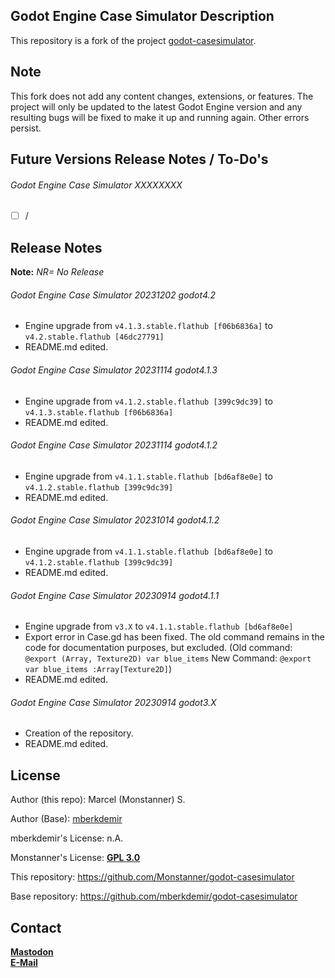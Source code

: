 ## Godot Engine Case Simulator Description  <br/>
This repository is a fork of the project <a href="https://github.com/mberkdemir/godot-casesimulator">godot-casesimulator</a>.
<br/>

## Note <br/>
This fork does not add any content changes, extensions, or features. The project will only be updated to the latest Godot Engine version and any resulting bugs will be fixed to make it up and running again. Other errors persist.

## Future Versions Release Notes / To-Do's

###### Godot Engine Case Simulator XXXXXXXX

* [ ] /

## Release Notes
**Note:** *NR= No Release*

###### Godot Engine Case Simulator 20231202 godot4.2

* Engine upgrade from `v4.1.3.stable.flathub [f06b6836a]` to `v4.2.stable.flathub [46dc27791]`
* README.md edited.

###### Godot Engine Case Simulator 20231114 godot4.1.3

* Engine upgrade from `v4.1.2.stable.flathub [399c9dc39]` to `v4.1.3.stable.flathub [f06b6836a]`
* README.md edited.

###### Godot Engine Case Simulator 20231114 godot4.1.2

* Engine upgrade from `v4.1.1.stable.flathub [bd6af8e0e]` to `v4.1.2.stable.flathub [399c9dc39]`
* README.md edited.

###### Godot Engine Case Simulator 20231014 godot4.1.2

* Engine upgrade from `v4.1.1.stable.flathub [bd6af8e0e]` to `v4.1.2.stable.flathub [399c9dc39]`
* README.md edited.

###### Godot Engine Case Simulator 20230914 godot4.1.1

* Engine upgrade from `v3.X` to `v4.1.1.stable.flathub [bd6af8e0e]`
* Export error in Case.gd has been fixed. The old command remains in the code for documentation purposes, but excluded. (Old command: `@export (Array, Texture2D) var blue_items` New Command: `@export var blue_items :Array[Texture2D]`)
* README.md edited.

###### Godot Engine Case Simulator 20230914 godot3.X

* Creation of the repository.
* README.md edited.

## License

Author (this repo): Marcel (Monstanner) S.

Author (Base): <a href="https://github.com/mberkdemir">mberkdemir</A>

mberkdemir's License: n.A.

Monstanner's License: <a href="https://codeberg.org/Monstanner/godot-casesimulator/src/branch/main/LICENSE"><strong>GPL 3.0</strong></a>

This repository: https://github.com/Monstanner/godot-casesimulator

Base repository: https://github.com/mberkdemir/godot-casesimulator

## Contact

<a href="https://mastodon.social/@monstanner"><strong>Mastodon</strong></a> <br>
<a href="mailto:monstanner@gmail.com"><strong>E-Mail</strong></a>
